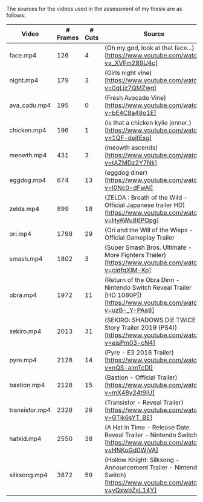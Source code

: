 The sources for the videos used in the assessment of my thesis are as follows:

| Video          | # Frames | # Cuts | Source                                                                                                                            |
| -------------- | -------- | ------ | --------------------------------------------------------------------------------------------------------------------------------- |
| face.mp4       | 126      | 4      | (Oh my god, look at that face...)[https://www.youtube.com/watch?v=_XVFm289U4c]                                                    |
| night.mp4      | 179      | 3      | (Girls night vine)[https://www.youtube.com/watch?v=0qLjz7QMZwg]                                                                   |
| ava_cadu.mp4   | 195      | 0      | (Fresh Avocado Vine)[https://www.youtube.com/watch?v=bE4C8a48o1E]                                                                 |
| chicken.mp4    | 196      | 1      | (is that a chicken kylie jenner.)[https://www.youtube.com/watch?v=1QF-dejfExg]                                                    |
| meowth.mp4     | 431      | 3      | (meowth ascends)[https://www.youtube.com/watch?v=tAZMDz2Y7Nk]
| eggdog.mp4     | 674      | 13     | (eggdog diner)[https://www.youtube.com/watch?v=l0Nc0-dFwAI]                                                                       |
| zelda.mp4      | 899      | 18     | (ZELDA : Breath of the Wild - Official Japanese trailer HD)[https://www.youtube.com/watch?v=HyAWu86POpg]                          |
| ori.mp4        | 1798     | 29     | (Ori and the Will of the Wisps - Official Gameplay Trailer | The Game Awards 2019)[https://www.youtube.com/watch?v=miJmKpzbls4]   |
| smash.mp4      | 1802     | 3      | (Super Smash Bros. Ultimate - More Fighters Trailer)[https://www.youtube.com/watch?v=cjdfqXIM-Ko]                                 |
| obra.mp4       | 1972     | 11     | (Return of the Obra Dinn - Nintendo Switch Reveal Trailer [HD 1080P])[https://www.youtube.com/watch?v=uzB-_Y-PAa8]                |
| sekiro.mp4     | 2013     | 31     | (SEKIRO: SHADOWS DIE TWICE - Story Trailer 2019 (PS4))[https://www.youtube.com/watch?v=ejsPm03-cN4]                               |
| pyre.mp4       | 2128     | 14     | (Pyre - E3 2016 Trailer)[https://www.youtube.com/watch?v=nQS-aimTcDI]                                                             |
| bastion.mp4    | 2128     | 15     | (Bastion - Official Trailer)[https://www.youtube.com/watch?v=mX48y24t9iU]                                                         |
| transistor.mp4 | 2328     | 26     | (Transistor - Reveal Trailer)[https://www.youtube.com/watch?v=GTik6sYT_BE]                                                        |
| hatkid.mp4     | 2550     | 38     | (A Hat in Time - Release Date Reveal Trailer - Nintendo Switch)[https://www.youtube.com/watch?v=HNKoGd0WjVA]                      |
| silksong.mp4   | 3872     | 59     | (Hollow Knight: Silksong - Announcement Trailer - Nintendo Switch)[https://www.youtube.com/watch?v=yQxwbZsL14Y]                   |
